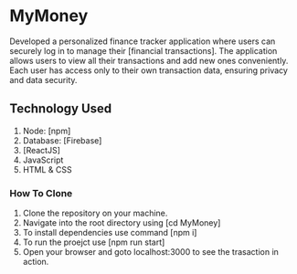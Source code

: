 # MyMoney
Developed a personalized finance tracker application where users can securely
log in to manage their [financial transactions].
The application allows users to view all their transactions and add new ones conveniently.
Each user has access only to their own transaction data, ensuring privacy and data security.


## Technology Used
   1. Node: [npm]
   2. Database: [Firebase]
   3. [ReactJS]
   4. JavaScript
   5. HTML & CSS


### How To Clone
   1. Clone the repository on your machine.
   2. Navigate into the root directory using [cd MyMoney]
   3. To install dependencies use command [npm i]
   4. To run the proejct use [npm run start]
   5. Open your browser and goto localhost:3000 to see the trasaction in action.     